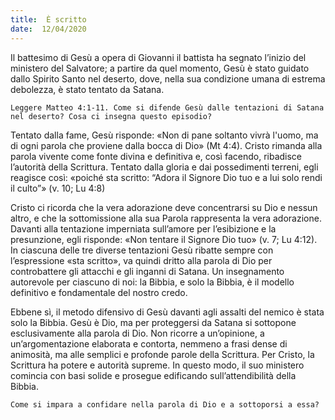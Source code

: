 ```yaml
---
title:  È scritto
date:  12/04/2020
---
```


Il battesimo di Gesù a opera di Giovanni il battista ha segnato l’inizio del ministero del Salvatore; a partire da quel momento, Gesù è stato guidato dallo Spirito Santo nel deserto, dove, nella sua condizione umana di estrema debolezza, è stato tentato da Satana.

`Leggere Matteo 4:1-11. Come si difende Gesù dalle tentazioni di Satana nel deserto? Cosa ci insegna questo episodio?`

Tentato dalla fame, Gesù risponde: «Non di pane soltanto vivrà l'uomo, ma di ogni parola che proviene dalla bocca di Dio» (Mt 4:4). Cristo rimanda alla parola vivente come fonte divina e definitiva e, così facendo, ribadisce l’autorità della Scrittura. Tentato dalla gloria e dai possedimenti terreni, egli reagisce così: «poiché sta scritto: “Adora il Signore Dio tuo e a lui solo rendi il culto”» (v. 10; Lu 4:8)

Cristo ci ricorda che la vera adorazione deve concentrarsi su Dio e nessun altro, e che la sottomissione alla sua Parola rappresenta la vera adorazione. Davanti alla tentazione imperniata sull’amore per l’esibizione e la presunzione, egli risponde: «Non tentare il Signore Dio tuo» (v. 7; Lu 4:12). In ciascuna delle tre diverse tentazioni Gesù ribatte sempre con l’espressione «sta scritto», va quindi dritto alla parola di Dio per controbattere gli attacchi e gli inganni di Satana. Un insegnamento autorevole per ciascuno di noi: la Bibbia, e solo la Bibbia, è il modello definitivo e fondamentale del nostro credo.

Ebbene sì, il metodo difensivo di Gesù davanti agli assalti del nemico è stata solo la Bibbia. Gesù è Dio, ma per proteggersi da Satana si sottopone esclusivamente alla parola di Dio. Non ricorre a un’opinione, a un’argomentazione elaborata e contorta, nemmeno a frasi dense di animosità, ma alle semplici e profonde parole della Scrittura. Per Cristo, la Scrittura ha potere e autorità supreme. In questo modo, il suo ministero comincia con basi solide e prosegue edificando sull’attendibilità della Bibbia.

`Come si impara a confidare nella parola di Dio e a sottoporsi a essa?`